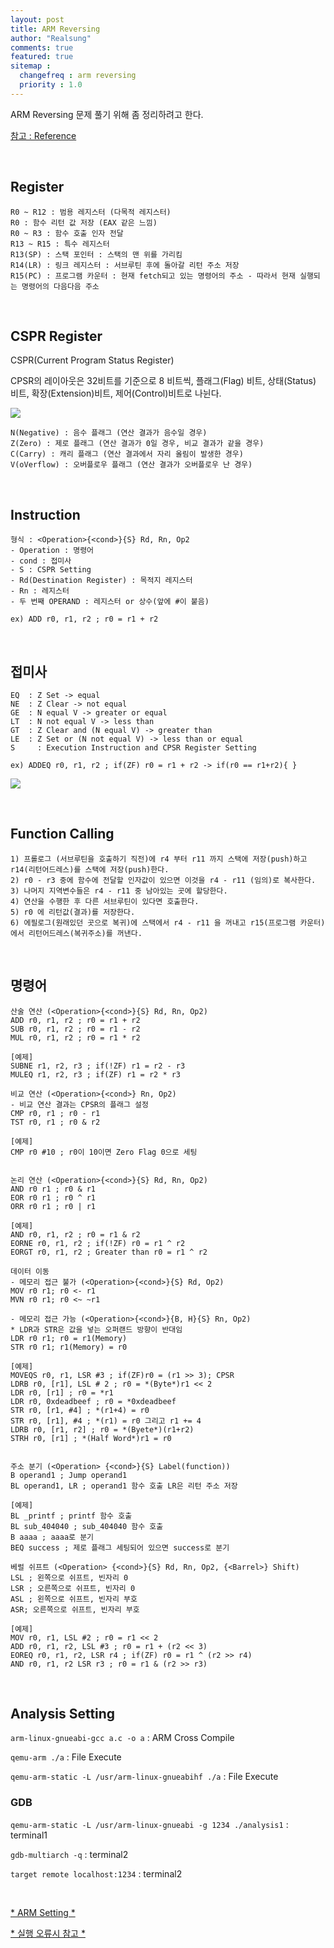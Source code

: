 ```yaml
---
layout: post
title: ARM Reversing
author: "Realsung"
comments: true
featured: true
sitemap :
  changefreq : arm reversing
  priority : 1.0
---
```


ARM Reversing 문제 풀기 위해 좀 정리하려고 한다.

[참고 : Reference](http://infocenter.arm.com/help/index.jsp)

<br />

## Register

```
R0 ~ R12 : 범용 레지스터 (다목적 레지스터)
R0 : 함수 리턴 값 저장 (EAX 같은 느낌)
R0 ~ R3 : 함수 호출 인자 전달
R13 ~ R15 : 특수 레지스터
R13(SP) : 스택 포인터 : 스택의 맨 위를 가리킴
R14(LR) : 링크 레지스터 : 서브루틴 후에 돌아갈 리턴 주소 저장
R15(PC) : 프로그램 카운터 : 현재 fetch되고 있는 명령어의 주소 - 따라서 현재 실행되는 명령어의 다음다음 주소
```

<br />

## CSPR Register

CSPR(Current Program Status Register)

CPSR의 레이아웃은 32비트를 기준으로 8 비트씩, 플래그(Flag) 비트, 상태(Status) 비트, 확장(Extension)비트, 제어(Control)비트로 나뉜다.

![](https://user-images.githubusercontent.com/32904385/61804158-64a9dc80-ae6e-11e9-9cab-d30ec4dd19af.png)

```
N(Negative) : 음수 플래그 (연산 결과가 음수일 경우)
Z(Zero) : 제로 플래그 (연산 결과가 0일 경우, 비교 결과가 같을 경우)
C(Carry) : 캐리 플래그 (연산 결과에서 자리 올림이 발생한 경우)
V(oVerflow) : 오버플로우 플래그 (연산 결과가 오버플로우 난 경우)
```

<br />

## Instruction

```
형식 : <Operation>{<cond>}{S} Rd, Rn, Op2
- Operation : 명령어
- cond : 접미사
- S : CSPR Setting
- Rd(Destination Register) : 목적지 레지스터
- Rn : 레지스터
- 두 번째 OPERAND : 레지스터 or 상수(앞에 #이 붙음)

ex) ADD r0, r1, r2 ; r0 = r1 + r2
```

<br />

## 접미사

```
EQ	: Z Set	-> equal
NE	: Z Clear -> not equal
GE	: N equal V -> greater or equal
LT	: N not equal V	-> less than
GT	: Z Clear and (N equal V) -> greater than
LE	: Z Set or (N not equal V) -> less than or equal
S	  : Execution Instruction and CPSR Register Setting

ex) ADDEQ r0, r1, r2 ; if(ZF) r0 = r1 + r2 -> if(r0 == r1+r2){ }
```

![](https://user-images.githubusercontent.com/32904385/61806777-40043380-ae73-11e9-8948-709d3dad72e0.jpg)

<br />

## Function Calling

```
1) 프롤로그 (서브루틴을 호출하기 직전)에 r4 부터 r11 까지 스택에 저장(push)하고 r14(리턴어드레스)를 스택에 저장(push)한다.
2) r0 - r3 중에 함수에 전달할 인자값이 있으면 이것을 r4 - r11 (임의)로 복사한다.
3) 나머지 지역변수들은 r4 - r11 중 남아있는 곳에 할당한다. 
4) 연산을 수행한 후 다른 서브루틴이 있다면 호출한다.
5) r0 에 리턴값(결과)를 저장한다.
6) 에필로그(원래있던 곳으로 복귀)에 스택에서 r4 - r11 을 꺼내고 r15(프로그램 카운터)에서 리턴어드레스(복귀주소)를 꺼낸다.
```

<br />

## 명령어

```assembly
산술 연산 (<Operation>{<cond>}{S} Rd, Rn, Op2) 
ADD r0, r1, r2 ; r0 = r1 + r2
SUB r0, r1, r2 ; r0 = r1 - r2
MUL r0, r1, r2 ; r0 = r1 * r2

[예제]
SUBNE r1, r2, r3 ; if(!ZF) r1 = r2 - r3
MULEQ r1, r2, r3 ; if(ZF) r1 = r2 * r3

비교 연산 (<Operation>{<cond>} Rn, Op2)
- 비교 연산 결과는 CPSR의 플래그 설정
CMP r0, r1 ; r0 - r1 
TST r0, r1 ; r0 & r2

[예제]
CMP r0 #10 ; r0이 10이면 Zero Flag 0으로 세팅


논리 연산 (<Operation>{<cond>}{S} Rd, Rn, Op2)
AND r0 r1 ; r0 & r1
EOR r0 r1 ; r0 ^ r1
ORR r0 r1 ; r0 | r1

[예제]
AND r0, r1, r2 ; r0 = r1 & r2
EORNE r0, r1, r2 ; if(!ZF) r0 = r1 ^ r2
EORGT r0, r1, r2 ; Greater than r0 = r1 ^ r2

데이터 이동 
- 메모리 접근 불가 (<Operation>{<cond>}{S} Rd, Op2)
MOV r0 r1; r0 <- r1
MVN r0 r1; r0 <~ ~r1

- 메모리 접근 가능 (<Operation>{<cond>}{B, H}{S} Rn, Op2)
* LDR과 STR은 값을 넣는 오퍼랜드 방향이 반대임
LDR r0 r1; r0 = r1(Memory)
STR r0 r1; r1(Memory) = r0

[예제]
MOVEQS r0, r1, LSR #3 ; if(ZF)r0 = (r1 >> 3); CPSR
LDRB r0, [r1], LSL # 2 ; r0 = *(Byte*)r1 << 2
LDR r0, [r1] ; r0 = *r1
LDR r0, 0xdeadbeef ; r0 = *0xdeadbeef
STR r0, [r1, #4] ; *(r1+4) = r0
STR r0, [r1], #4 ; *(r1) = r0 그리고 r1 += 4
LDRB r0, [r1, r2] ; r0 = *(Byete*)(r1+r2)
STRH r0, [r1] ; *(Half Word*)r1 = r0


주소 분기 (<Operation> {<cond>}{S} Label(function))
B operand1 ; Jump operand1
BL operand1, LR ; operand1 함수 호출 LR은 리턴 주소 저장

[예제]
BL _printf ; printf 함수 호출
BL sub_404040 ; sub_404040 함수 호출
B aaaa ; aaaa로 분기 
BEQ success ; 제로 플래그 세팅되어 있으면 success로 분기

베럴 쉬프트 (<Operation> {<cond>}{S} Rd, Rn, Op2, {<Barrel>} Shift)
LSL ; 왼쪽으로 쉬프트, 빈자리 0
LSR ; 오른쪽으로 쉬프트, 빈자리 0
ASL ; 왼쪽으로 쉬프트, 빈자리 부호
ASR; 오른쪽으로 쉬프트, 빈자리 부호

[예제]
MOV r0, r1, LSL #2 ; r0 = r1 << 2
ADD r0, r1, r2, LSL #3 ; r0 = r1 + (r2 << 3)
EOREQ r0, r1, r2, LSR r4 ; if(ZF) r0 = r1 ^ (r2 >> r4)
AND r0, r1, r2 LSR r3 ; r0 = r1 & (r2 >> r3)
```

<br />

## Analysis Setting

`arm-linux-gnueabi-gcc a.c -o a` : ARM Cross Compile

`qemu-arm ./a` : File Execute

`qemu-arm-static -L /usr/arm-linux-gnueabihf ./a` : File Execute

### GDB

`qemu-arm-static -L /usr/arm-linux-gnueabi -g 1234 ./analysis1` : terminal1

`gdb-multiarch -q` : terminal2 

`target remote localhost:1234` : terminal2

<br />

[* ARM Setting *](https://zer0day.tistory.com/356)

[* 실행 오류시 참고 *](https://stackoverflow.com/questions/16158994/how-to-solve-error-while-loading-shared-libraries-when-trying-to-run-an-arm-bi)

<br />